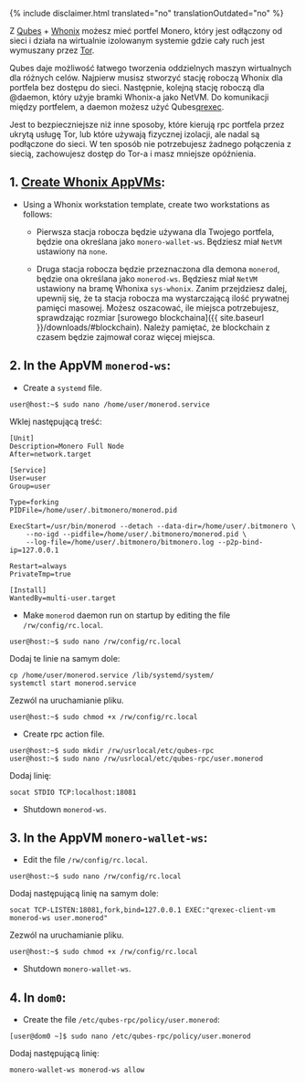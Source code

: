 {% include disclaimer.html translated="no" translationOutdated="no" %}

Z [Qubes](https://qubes-os.org) + [Whonix](https://whonix.org) możesz mieć
portfel Monero, który jest odłączony od sieci i działa na wirtualnie
izolowanym systemie gdzie cały ruch jest wymuszany przez
[Tor](https://torproject.org).

Qubes daje możliwość łatwego tworzenia oddzielnych maszyn wirtualnych dla
różnych celów. Najpierw musisz stworzyć stację roboczą Whonix dla portfela
bez dostępu do sieci. Następnie, kolejną stację roboczą dla @daemon, który
użyje bramki Whonix-a jako NetVM. Do komunikacji między portfelem, a daemon
możesz użyć Qubes[qrexec](https://www.qubes-os.org/doc/qrexec3/).

Jest to bezpieczniejsze niż inne sposoby, które kierują rpc portfela przez
ukrytą usługę Tor, lub które używają fizycznej izolacji, ale nadal są
podłączone do sieci. W ten sposób nie potrzebujesz żadnego połączenia z
siecią, zachowujesz dostęp do Tor-a i masz mniejsze opóźnienia.

## 1. [Create Whonix AppVMs](https://www.whonix.org/wiki/Qubes/Install):

+ Using a Whonix workstation template, create two workstations as follows:

  - Pierwsza stacja robocza będzie używana dla Twojego portfela, będzie ona
    określana jako `monero-wallet-ws`. Będziesz miał `NetVM` ustawiony na
    `none`.

  - Druga stacja robocza będzie przeznaczona dla demona `monerod`, będzie
    ona określana jako `monerod-ws`. Będziesz miał `NetVM` ustawiony na
    bramę Whonixa `sys-whonix`. Zanim przejdziesz dalej, upewnij się, że ta
    stacja robocza ma wystarczającą ilość prywatnej pamięci masowej. Możesz
    oszacować, ile miejsca potrzebujesz, sprawdzając rozmiar [surowego
    blockchaina]({{ site.baseurl }}/downloads/#blockchain). Należy pamiętać,
    że blockchain z czasem będzie zajmował coraz więcej miejsca.

## 2. In the AppVM `monerod-ws`:

+ Create a `systemd` file.

```
user@host:~$ sudo nano /home/user/monerod.service
```

Wklej następującą treść:

```
[Unit]
Description=Monero Full Node
After=network.target

[Service]
User=user
Group=user

Type=forking
PIDFile=/home/user/.bitmonero/monerod.pid

ExecStart=/usr/bin/monerod --detach --data-dir=/home/user/.bitmonero \
    --no-igd --pidfile=/home/user/.bitmonero/monerod.pid \
    --log-file=/home/user/.bitmonero/bitmonero.log --p2p-bind-ip=127.0.0.1

Restart=always
PrivateTmp=true

[Install]
WantedBy=multi-user.target
```

+ Make `monerod` daemon run on startup by editing the file
  `/rw/config/rc.local`.

```
user@host:~$ sudo nano /rw/config/rc.local
```

Dodaj te linie na samym dole:

```
cp /home/user/monerod.service /lib/systemd/system/
systemctl start monerod.service
```

Zezwól na uruchamianie pliku.

```
user@host:~$ sudo chmod +x /rw/config/rc.local
```

+ Create rpc action file.

```
user@host:~$ sudo mkdir /rw/usrlocal/etc/qubes-rpc
user@host:~$ sudo nano /rw/usrlocal/etc/qubes-rpc/user.monerod
```

Dodaj linię:

```
socat STDIO TCP:localhost:18081
```

+ Shutdown `monerod-ws`.

## 3. In the AppVM `monero-wallet-ws`:

+ Edit the file `/rw/config/rc.local`.

```
user@host:~$ sudo nano /rw/config/rc.local
```

Dodaj następującą linię na samym dole:

```
socat TCP-LISTEN:18081,fork,bind=127.0.0.1 EXEC:"qrexec-client-vm monerod-ws user.monerod"
```

Zezwól na uruchamianie pliku.

```
user@host:~$ sudo chmod +x /rw/config/rc.local
```

+ Shutdown `monero-wallet-ws`.

## 4. In `dom0`:

+ Create the file `/etc/qubes-rpc/policy/user.monerod`:

```
[user@dom0 ~]$ sudo nano /etc/qubes-rpc/policy/user.monerod
```

Dodaj następującą linię:

```
monero-wallet-ws monerod-ws allow
```
